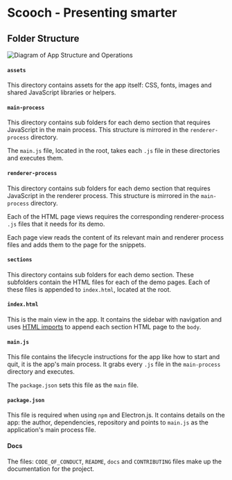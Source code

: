 # Scooch - Presenting smarter





## Folder Structure

![Diagram of App Structure and Operations](/assets/img/diagram.png)

#### `assets`
This directory contains assets for the app itself: CSS, fonts, images and shared JavaScript libraries or helpers.

#### `main-process`
This directory contains sub folders for each demo section that requires JavaScript in the main process. This structure is mirrored in the `renderer-process` directory.

The `main.js` file, located in the root, takes each `.js` file in these directories and executes them.

#### `renderer-process`
This directory contains sub folders for each demo section that requires JavaScript in the renderer process. This structure is mirrored in the `main-process` directory.

Each of the HTML page views requires the corresponding renderer-process `.js` files that it needs for its demo.

Each page view reads the content of its relevant main and renderer process files and adds them to the page for the snippets.

#### `sections`
This directory contains sub folders for each demo section. These subfolders contain the HTML files for each of the demo pages. Each of these files is appended to `index.html`, located at the root.

#### `index.html`
This is the main view in the app. It contains the sidebar with navigation and uses [HTML imports](http://www.html5rocks.com/en/tutorials/webcomponents/imports/) to append each section HTML page to the `body`.

#### `main.js`
This file contains the lifecycle instructions for the app like how to start and quit, it is the app's main process. It grabs every `.js` file in the `main-process` directory and executes.

The `package.json` sets this file as the `main` file.

#### `package.json`
This file is required when using `npm` and Electron.js. It contains details on the app: the author, dependencies, repository and points to `main.js` as the application's main process file.

#### Docs
The files: `CODE_OF_CONDUCT`, `README`, `docs` and `CONTRIBUTING` files make up the documentation for the project.
